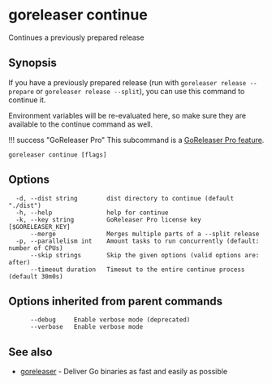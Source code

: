 # goreleaser continue

Continues a previously prepared release

## Synopsis

If you have a previously prepared release (run with `goreleaser release --prepare` or `goreleaser release --split`), you can use this command to continue it.

Environment variables will be re-evaluated here, so make sure they are
available to the continue command as well.

!!! success "GoReleaser Pro"
    This subcommand is a [GoReleaser Pro feature](https://goreleaser.com/pro/).


```
goreleaser continue [flags]
```

## Options

```
  -d, --dist string        dist directory to continue (default "./dist")
  -h, --help               help for continue
  -k, --key string         GoReleaser Pro license key [$GORELEASER_KEY]
      --merge              Merges multiple parts of a --split release
  -p, --parallelism int    Amount tasks to run concurrently (default: number of CPUs)
      --skip strings       Skip the given options (valid options are: after)
      --timeout duration   Timeout to the entire continue process (default 30m0s)
```

## Options inherited from parent commands

```
      --debug     Enable verbose mode (deprecated)
      --verbose   Enable verbose mode
```

## See also

* [goreleaser](/cmd/goreleaser/)	 - Deliver Go binaries as fast and easily as possible

